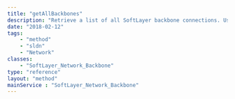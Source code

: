 ```yaml
---
title: "getAllBackbones"
description: "Retrieve a list of all SoftLayer backbone connections. Use this method if you need all backbones or don't know the id number of a specific backbone. "
date: "2018-02-12"
tags:
    - "method"
    - "sldn"
    - "Network"
classes:
    - "SoftLayer_Network_Backbone"
type: "reference"
layout: "method"
mainService : "SoftLayer_Network_Backbone"
---
```

